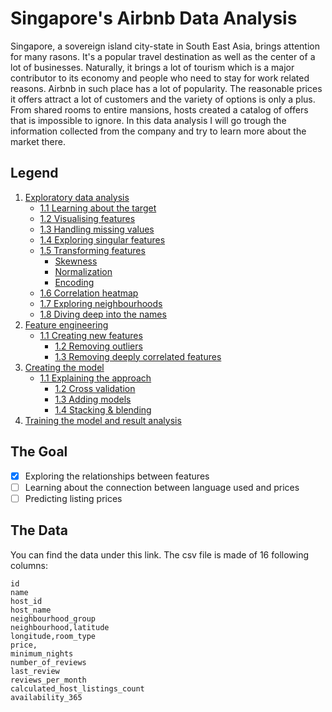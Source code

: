 # Singapore's Airbnb Data Analysis
Singapore, a sovereign island city-state in South East Asia, brings attention for many rasons. It's a popular travel destination as well as the center of a lot of businesses. Naturally, it brings a lot of tourism which is a major contributor to its economy and people who need to stay for work related reasons. Airbnb in such place has a lot of popularity. The reasonable prices it offers attract a lot of customers and the variety of options is only a plus. From shared rooms to entire mansions, hosts created a catalog of offers that is impossible to ignore. In this data analysis I will go trough the information collected from the company and try to learn more about the market there.

## Legend
1. [Exploratory data analysis](docs/EDA.md)
	 - [1.1 Learning about the target](docs/EDA.md#section)
	 - [1.2 Visualising features](docs/EDA.md#section)
	 - [1.3 Handling missing values](docs/EDA.md#section)
	 - [1.4 Exploring singular features](docs/EDA.md#section)
	 - [1.5 Transforming features](docs/EDA.md#section)
	 	 - [Skewness](docs/EDA.md##section)
		 - [Normalization](docs/EDA.md##section)
		 - [Encoding](docs/EDA.md##section)
	 - [1.6 Correlation heatmap](docs/EDA.md#section)
	 - [1.7 Exploring neighbourhoods](docs/EDA.md#section)
	 - [1.8 Diving deep into the names](docs/EDA.md#section)
2. [Feature engineering](docs/feat_eng.md)
   - [1.1 Creating new features](docs/feat_eng.md#section)
	 - [1.2 Removing outliers](docs/feat_eng.md#section)
	 - [1.3 Removing deeply correlated features](docs/feat_eng.md#section)
3. [Creating the model](docs/about_model.md)
   - [1.1 Explaining the approach](docs/about_model.md#section)
	 - [1.2 Cross validation](docs/about_model.md#section)
	 - [1.3 Adding models](docs/about_model.md#section)
	 - [1.4 Stacking & blending](docs/about_model.md#section)
4. [Training the model and result analysis](docs/result_analysis.md)

## The Goal
- [x] Exploring the relationships between features
- [ ] Learning about the connection between language used and prices
- [ ] Predicting listing prices

## The Data
You can find the data under this link. The csv file is made of 16 following columns:
```
id
name
host_id
host_name
neighbourhood_group
neighbourhood,latitude
longitude,room_type
price,
minimum_nights
number_of_reviews
last_review
reviews_per_month
calculated_host_listings_count
availability_365
```
